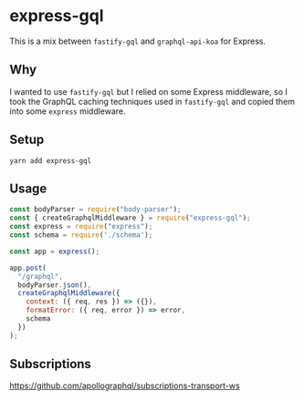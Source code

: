 # express-gql

This is a mix between `fastify-gql` and `graphql-api-koa` for Express. 

## Why

I wanted to use `fastify-gql` but I relied on some Express middleware, so I took the GraphQL caching techniques used in `fastify-gql` and copied them into some `express` middleware.

## Setup

```
yarn add express-gql
```

## Usage

```js
const bodyParser = require("body-parser");
const { createGraphqlMiddleware } = require("express-gql");
const express = require("express");
const schema = require('./schema');

const app = express();

app.post(
  "/graphql",
  bodyParser.json(),
  createGraphqlMiddleware({
    context: ({ req, res }) => ({}),
    formatError: ({ req, error }) => error,
    schema
  })
);
```

## Subscriptions

https://github.com/apollographql/subscriptions-transport-ws
